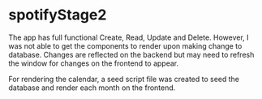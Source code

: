# spotifyStage2


The app has full functional Create, Read, Update and Delete.  However, I was not able to get the components to render upon making change to database.  Changes are reflected on the backend but may need to refresh the window for changes on the frontend to appear.

For rendering the calendar, a seed script file was created to seed the database and render each month on the frontend.  